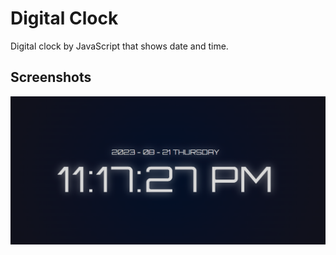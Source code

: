 
# Digital Clock

Digital clock by JavaScript that shows date and time.

## Screenshots

![App Screenshot](https://raw.githubusercontent.com/juliabgkv/digital-clock/main/digital_clock_screenshot.png?token=GHSAT0AAAAAACHAE7VHUYMC2XLFLQD3JFW2ZIMUV5A)

